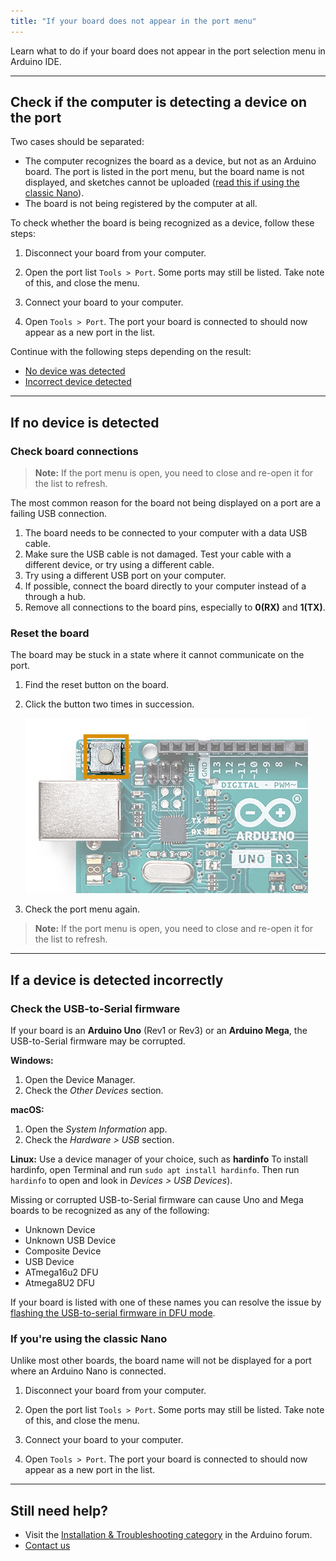 ```yaml
---
title: "If your board does not appear in the port menu"
---
```


Learn what to do if your board does not appear in the port selection menu in Arduino IDE.

---

## Check if the computer is detecting a device on the port

Two cases should be separated:

* The computer recognizes the board as a device, but not as an Arduino board. The port is listed in the port menu, but the board name is not displayed, and sketches cannot be uploaded ([read this if using the classic Nano](#nano)).
* The board is not being registered by the computer at all.

To check whether the board is being recognized as a device, follow these steps:

1. Disconnect your board from your computer.

2. Open the port list `Tools > Port`. Some ports may still be listed. Take note of this, and close the menu.

3. Connect your board to your computer.

4. Open `Tools > Port`. The port your board is connected to should now appear as a new port in the list.

Continue with the following steps depending on the result:

* [No device was detected](#no-device-recognized)
* [Incorrect device detected](#device-recognized)

---

<h2 id="no-device-recognized">If no device is detected</h2>

### Check board connections

> **Note:** If the port menu is open, you need to close and re-open it for the list to refresh.

The most common reason for the board not being displayed on a port are a failing USB connection.

1. The board needs to be connected to your computer with a data USB cable.
2. Make sure the USB cable is not damaged. Test your cable with a different device, or try using a different cable.
3. Try using a different USB port on your computer.
4. If possible, connect the board directly to your computer instead of a through a hub.
5. Remove all connections to the board pins, especially to **0(RX)** and **1(TX)**.

### Reset the board

The board may be stuck in a state where it cannot communicate on the port.

1. Find the reset button on the board.

2. Click the button two times in succession.

   ![The reset button on an Arduino UNO](img/uno-reset-button.png)

3. Check the port menu again.

> **Note:** If the port menu is open, you need to close and re-open it for the list to refresh.

---

<h2 id="device-recognized">If a device is detected incorrectly</h2>

### Check the USB-to-Serial firmware

If your board is an **Arduino Uno** (Rev1 or Rev3) or an **Arduino Mega**, the USB-to-Serial firmware may be corrupted.

**Windows:**

1. Open the Device Manager.
2. Check the _Other Devices_ section.

**macOS:**

1. Open the _System Information_ app.
2. Check the _Hardware > USB_ section.

**Linux:** Use a device manager of your choice, such as **hardinfo** To install hardinfo, open Terminal and run `sudo apt install hardinfo`. Then run `hardinfo` to open and look in _Devices > USB Devices_).

<!-- sudo apt-get install hardinfo? -->

Missing or corrupted USB-to-Serial firmware can cause Uno and Mega boards to be recognized as any of the following:

* Unknown Device
* Unknown USB Device
* Composite Device
* USB Device
* ATmega16u2 DFU
* Atmega8U2 DFU

If your board is listed with one of these names you can resolve the issue by [flashing the USB-to-serial firmware in DFU mode](https://support.arduino.cc/hc/en-us/articles/4408887452434-Flash-USB-to-serial-firmware-in-DFU-mode).

<h3 id="nano">If you're using the classic Nano</h3>

Unlike most other boards, the board name will not be displayed for a port where an Arduino Nano is connected.

1. Disconnect your board from your computer.

2. Open the port list `Tools > Port`. Some ports may still be listed. Take note of this, and close the menu.

3. Connect your board to your computer.

4. Open `Tools > Port`. The port your board is connected to should now appear as a new port in the list.

---

## Still need help?

* Visit the [Installation & Troubleshooting category](https://forum.arduino.cc/c/18) in the Arduino forum.
* [Contact us](https://www.arduino.cc/en/contact-us/)
